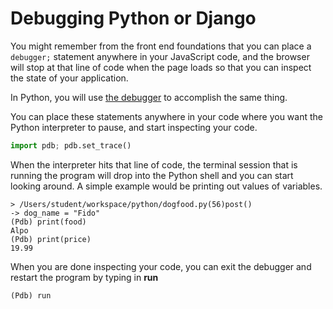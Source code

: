 # Debugging Python or Django

You might remember from the front end foundations that you can place a `debugger;` statement anywhere in your JavaScript code, and the browser will stop at that line of code when the page loads so that you can inspect the state of your application.

In Python, you will use [the debugger](https://docs.python.org/2/library/pdb.html) to accomplish the same thing.

You can place these statements anywhere in your code where you want the Python interpreter to pause, and start inspecting your code.

```py
import pdb; pdb.set_trace()
```

When the interpreter hits that line of code, the terminal session that is running the program will drop into the Python shell and you can start looking around. A simple example would be printing out values of variables.

```
> /Users/student/workspace/python/dogfood.py(56)post()
-> dog_name = "Fido"
(Pdb) print(food)
Alpo
(Pdb) print(price)
19.99
```

When you are done inspecting your code, you can exit the debugger and restart the program by typing in **run**

```
(Pdb) run
```
